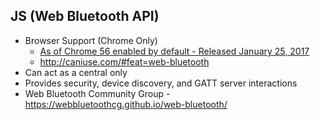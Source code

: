 ## JS (Web Bluetooth API)

- Browser Support (Chrome Only)
  - [As of Chrome 56 enabled by default - Released January 25, 2017](https://chromereleases.googleblog.com/2017/01/stable-channel-update-for-desktop.html)
  - http://caniuse.com/#feat=web-bluetooth
- Can act as a central only
- Provides security, device discovery, and GATT server interactions
- Web Bluetooth Community Group - https://webbluetoothcg.github.io/web-bluetooth/
